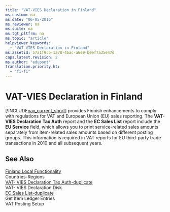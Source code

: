 ```yaml
---
title: "VAT-VIES Declaration in Finland"
ms.custom: na
ms.date: "06-05-2016"
ms.reviewer: na
ms.suite: na
ms.tgt_pltfrm: na
ms.topic: "article"
helpviewer_keywords: 
  - "VAT-VIES Declaration in Finland"
ms.assetid: 57a1f9cb-1a78-4bac-a6e9-beef7a35e47d
caps.latest.revision: 2
ms.author: "edupont"
translation.priority.ht: 
  - "fi-fi"
---
```

# VAT-VIES Declaration in Finland
[!INCLUDE[nav_current_short](../../BusinessFunctionality/IntegratingWithMicrosoftOffice/includes/nav_current_short_md.md)] provides Finnish enhancements to comply with regulations for VAT and European Union \(EU\) sales reporting. The **VAT\-VIES Declaration Tax Auth** report and the **EC Sales List** report include the **EU Service** field, which allows you to print service\-related sales amounts separately from item\-related sales amounts based on different posting groups. This information is required in VAT reports for EU third\-party trade transactions in 2010 and all subsequent years.  
  
## See Also  
 [Finland Local Functionality](../../LocalFunctionalityForMicrosoftDynamicsNav2016/Finland/finland-local-functionality.md)   
 Countries\-Regions   
 [VAT\- VIES Declaration Tax Auth\-duplicate](../Topic/\($%20R_19%20VAT-%20VIES%20Declaration%20Tax%20Auth%20$\)-duplicate.md)   
 VAT\- VIES Declaration Disk   
 [EC Sales List\-duplicate](../Topic/\($%20R_130%20EC%20Sales%20List%20$\)-duplicate.md)   
 Get Item Ledger Entries   
 VAT Posting Setup